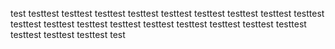 test
testtest
testtest
testtest
testtest
testtest
testtest
testtest
testtest
testtest
testtest
testtest
testtest
testtest
testtest
testtest
testtest
testtest
testtest
testtest
testtest
testtest
test
